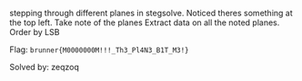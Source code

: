 stepping through different planes in stegsolve. Noticed theres something at the top left. Take note of the planes
Extract data on all the noted planes. Order by LSB

Flag: `brunner{M0000000M!!!_Th3_Pl4N3_B1T_M3!}`

Solved by: zeqzoq